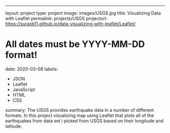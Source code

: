 ---
layout: project
type: project
image: images/USGS.jpg
title: Visualizing Data with Leaflet
permalink: projects/USGS
projecturl: https://surasb11.github.io/data-visualizing-with-leaflet/Leaflet/
# All dates must be YYYY-MM-DD format!
date: 2020-03-08
labels:
  - JSON
  - Leaflet
  - JavaScript
  - HTML
  - CSS
  
summary: The USGS provides earthquake data in a number of different formats. In this project visualizing map using Leaflet that plots all of the earthquakes from data set i picked from USGS based on their longitude and latitude. 
